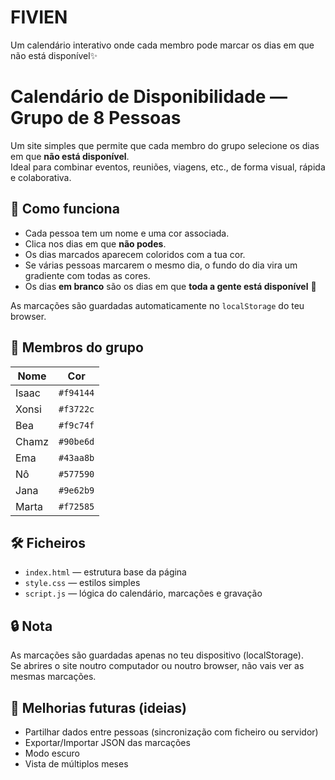 # FIVIEN
Um calendário interativo onde cada membro pode marcar os dias em que não está disponível✨
# Calendário de Disponibilidade — Grupo de 8 Pessoas

Um site simples que permite que cada membro do grupo selecione os dias em que **não está disponível**.  
Ideal para combinar eventos, reuniões, viagens, etc., de forma visual, rápida e colaborativa.

## 🧠 Como funciona

- Cada pessoa tem um nome e uma cor associada.
- Clica nos dias em que **não podes**.
- Os dias marcados aparecem coloridos com a tua cor.
- Se várias pessoas marcarem o mesmo dia, o fundo do dia vira um gradiente com todas as cores.
- Os dias **em branco** são os dias em que **toda a gente está disponível** 🧘

As marcações são guardadas automaticamente no `localStorage` do teu browser.

## 👥 Membros do grupo

| Nome    | Cor       |
|---------|-----------|
| Isaac   | `#f94144` |
| Xonsi   | `#f3722c` |
| Bea     | `#f9c74f` |
| Chamz   | `#90be6d` |
| Ema     | `#43aa8b` |
| Nô      | `#577590` |
| Jana    | `#9e62b9` |
| Marta   | `#f72585` |

## 🛠️ Ficheiros

- `index.html` — estrutura base da página
- `style.css` — estilos simples
- `script.js` — lógica do calendário, marcações e gravação

## 🔒 Nota

As marcações são guardadas apenas no teu dispositivo (localStorage).  
Se abrires o site noutro computador ou noutro browser, não vais ver as mesmas marcações.

## 🚀 Melhorias futuras (ideias)

- Partilhar dados entre pessoas (sincronização com ficheiro ou servidor)
- Exportar/Importar JSON das marcações
- Modo escuro
- Vista de múltiplos meses
